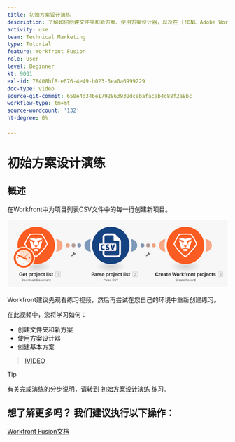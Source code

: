 ```yaml
---
title: 初始方案设计演练
description: 了解如何创建文件夹和新方案、使用方案设计器，以及在 [!DNL Adobe Workfront Fusion].
activity: use
team: Technical Marketing
type: Tutorial
feature: Workfront Fusion
role: User
level: Beginner
kt: 9001
exl-id: 78408bf8-e676-4e49-b023-5ea0a6999229
doc-type: video
source-git-commit: 650e4d346e1792863930dcebafacab4c88f2a8bc
workflow-type: tm+mt
source-wordcount: '132'
ht-degree: 0%

---
```


# 初始方案设计演练

## 概述

在Workfront中为项目列表CSV文件中的每一行创建新项目。

![融合场景的图像](assets/understand-the-basics-1.png)

Workfront建议先观看练习视频，然后再尝试在您自己的环境中重新创建练习。

在此视频中，您将学习如何：

* 创建文件夹和新方案
* 使用方案设计器
* 创建基本方案

>[!VIDEO](https://video.tv.adobe.com/v/335261/?quality=12&learn=on)

>[!TIP]
>
>有关完成演练的分步说明，请转到 [初始方案设计演练](https://experienceleague.adobe.com/docs/workfront-learn/tutorials-workfront/fusion/exercises/initial-scenario-design.html?lang=en) 练习。



## 想了解更多吗？ 我们建议执行以下操作：

[Workfront Fusion文档](https://experienceleague.adobe.com/docs/workfront/using/adobe-workfront-fusion/workfront-fusion-2.html?lang=en)
